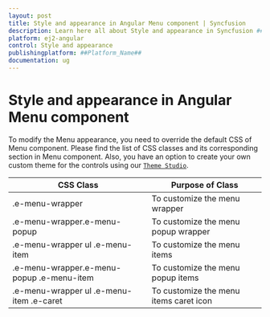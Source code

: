 ```yaml
---
layout: post
title: Style and appearance in Angular Menu component | Syncfusion
description: Learn here all about Style and appearance in Syncfusion ##Platform_Name## Menu component of Syncfusion Essential JS 2 and more.
platform: ej2-angular
control: Style and appearance 
publishingplatform: ##Platform_Name##
documentation: ug
---
```


# Style and appearance in Angular Menu component

To modify the Menu appearance, you need to override the default CSS of Menu component. Please find the list of CSS classes and its corresponding section in Menu component. Also, you have an option to create your own custom theme for the controls using our [`Theme Studio`](https://ej2.syncfusion.com/themestudio/?theme=material).

CSS Class | Purpose of Class
-----|-----
|.e-menu-wrapper|To customize the menu wrapper
|.e-menu-wrapper.e-menu-popup|To customize the menu popup wrapper
|.e-menu-wrapper ul .e-menu-item|To customize the menu items
|.e-menu-wrapper.e-menu-popup .e-menu-item|To customize the menu popup items
|.e-menu-wrapper ul .e-menu-item .e-caret|To customize the menu items caret icon